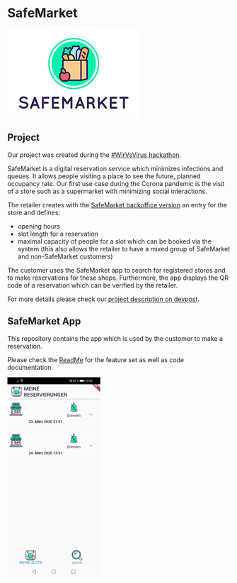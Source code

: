 # SafeMarket

![Logo](documentation/safemarket_logo.jpg)

## Project
Our project was created during the [#WirVsVirus hackathon](https://wirvsvirushackathon.devpost.com).

SafeMarket is a digital reservation service which minimizes infections and queues. It allows people visiting a place to see the future, planned occupancy rate. Our first use case during the Corona pandemic is the visit of a store such as a supermarket with minimizing social interactions.

The retailer creates with the [SafeMarket backoffice version](https://github.com/SafeMarket-WirVsVirus/frontend-backoffice) an entry for the store and defines:
  - opening hours
  - slot length for a reservation
  - maximal capacity of people for a slot which can be booked via the system (this also allows the retailer to have a mixed group of SafeMarket and non-SafeMarket customers)

The customer uses the SafeMarket app to search for registered stores and to make reservations for these shops.
Furthermore, the app displays the QR code of a reservation which can be verified by the retailer.

For more details please check our [project description on devpost](https://devpost.com/software/17_supermarkt_status_reservation_system).

## SafeMarket App

This repository contains the app which is used by the customer to make a reservation.

Please check the [ReadMe](reservation_system_customer/README.md) for the feature set as well as code documentation.

![Demo](documentation/20200322_demo.gif)
